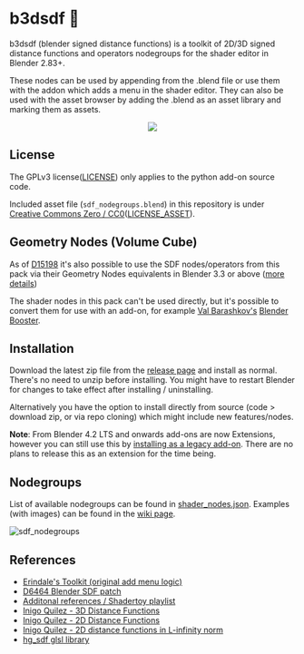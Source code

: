 # b3dsdf 🧰

b3dsdf (blender signed distance functions) is a toolkit of 2D/3D signed distance functions and operators nodegroups for the shader editor in Blender 2.83+.

These nodes can be used by appending from the .blend file or use them with the addon which adds a menu in the shader editor. They can also be used with the asset browser by adding the .blend as an asset library and marking them as assets.

<p align="center">
  <img src="https://user-images.githubusercontent.com/830253/169821105-1d13020e-6895-4402-aa0c-2c94db69867f.gif">
</p>

## License

The GPLv3 license([LICENSE](LICENSE)) only applies to the python add-on source code.

Included asset file (`sdf_nodegroups.blend`) in this repository is under [Creative Commons Zero / CC0](https://creativecommons.org/publicdomain/zero/1.0/)([LICENSE_ASSET](LICENSE_ASSET)).

## Geometry Nodes (Volume Cube)

As of [D15198](https://developer.blender.org/D15198) it's also possible to use the SDF nodes/operators from this pack via their Geometry Nodes equivalents in Blender 3.3 or above ([more details](https://twitter.com/lateasusual_/status/1537792086719795201))

The shader nodes in this pack can't be used directly, but it's possible to convert them for use with an add-on, for example [Val Barashkov's](https://twitter.com/ValeraBarashkov) [Blender Booster](https://vsb.gumroad.com/l/blender_booster).

## Installation

Download the latest zip file from the [release page](https://github.com/williamchange/b3dsdf/releases) and install as normal. There's no need to unzip before installing. You might have to restart Blender for changes to take effect after installing / uninstalling.

Alternatively you have the option to install directly from source (code > download zip, or via repo cloning) which might include new features/nodes.

**Note**: From Blender 4.2 LTS and onwards add-ons are now Extensions, however you can still use this by [installing as a legacy add-on](https://docs.blender.org/manual/en/4.2/editors/preferences/extensions.html#install-legacy-add-on). There are no plans to release this as an extension for the time being.

## Nodegroups

List of available nodegroups can be found in [shader_nodes.json](https://github.com/williamchange/b3dsdf/blob/master/shader_nodes.json). Examples (with images) can be found in the [wiki page](https://github.com/williamchange/b3dsdf/wiki/Examples).

![sdf_nodegroups](https://github.com/williamchange/b3dsdf/assets/830253/929a2ecc-7c13-4c47-8274-dd9964dff42d)

## References

- [Erindale's Toolkit (original add menu logic)](https://erindale.gumroad.com/l/erintools)
- [D6464 Blender SDF patch](https://developer.blender.org/D6464)
- [Additonal references / Shadertoy playlist](https://www.shadertoy.com/playlist/7cjGR1)
- [Inigo Quilez - 3D Distance Functions](https://iquilezles.org/articles/distfunctions/)
- [Inigo Quilez - 2D Distance Functions](https://iquilezles.org/articles/distfunctions2d/)
- [Inigo Quilez - 2D distance functions in L-infinity norm](https://iquilezles.org/articles/distfunctions2dlinf/)
- [hg_sdf glsl library](https://mercury.sexy/hg_sdf/)
